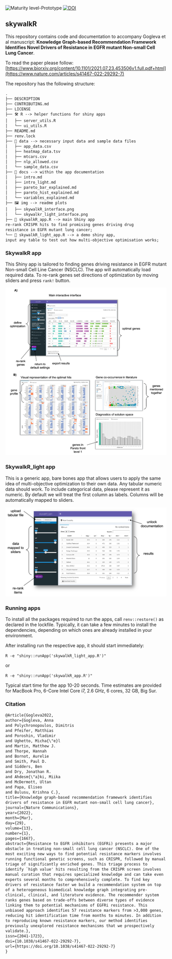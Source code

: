 ![Maturity level-Prototype](https://img.shields.io/badge/Maturity%20Level-Prototype-red) [![DOI](https://zenodo.org/badge/371064106.svg)](https://zenodo.org/badge/latestdoi/371064106)


## skywalkR

This repository contains code and documentation to accompany Gogleva et al manuscript: **Knowledge Graph-based Recommendation Framework Identifies Novel Drivers of Resistance in EGFR mutant Non-small Cell Lung Cancer**. 

To read the paper please follow: [https://www.biorxiv.org/content/10.1101/2021.07.23.453506v1.full.pdf+html](https://www.nature.com/articles/s41467-022-29292-7)

The repository has the following structure:

```
.
├── DESCRIPTION
├── CONTRIBUTING.md
├── LICENSE
├── 🛠️ R --> helper functions for shiny apps
│   ├── server_utils.R
│   └── ui_utils.R
├── README.md
├── renv.lock
├── 💾 data --> necessary input data and sample data files
│   ├── app_data.csv
│   ├── heatmap_data.tsv
│   ├── mtcars.csv
│   ├── nlp_allowed.csv
│   └── sample_data.csv
├── 📄 docs --> within the app documentation
│   ├── intro.md
│   ├── intro_light.md
│   ├── pareto_bar_explained.md
│   ├── pareto_hist_explained.md
│   └── variables_explained.md
├── 🖼️ img --> readme plots
│   ├── skywalkR_interface.png
│   └── skywalkr_light_interface.png
├── 🧬 skywalkR_app.R --> main Shiny app
re-rank CRISPR hits to find promising genes driving drug
resistance in EGFR mutant lung cancer;
└── 🧪 skywalkR_light_app.R --> a demo shiny app,
input any table to test out how multi-objective optimisation works;
```

### SkywalkR app

This Shiny app is tailored to finding genes driving resistance in EGFR mutant Non-small Cell Line Cancer (NSCLC). The app will automatically load required data. To re-rank genes set directions of optimization by moving sliders and press ``rank!`` button.

![skywalkr_app](https://github.com/AstraZeneca/skywalkR/blob/master/img/skywalkR_interface.png)


### SkywalkR_light app

This is a generic app, bare bones app that allows users to apply the same idea of multi-objective optimization to their own data. Any tabular numeric data should work. To include categorical data, please represent it as numeric. By default we will treat the first column as labels. Columns will be automatically mapped to sliders.

![skywalkr_light_app](https://github.com/AstraZeneca/skywalkR/blob/master/img/skywalkR_light_interface.png)


### Running apps

To install all the packages required to run the apps, call ``renv::restore()`` as declared in the lockfile. Typically, it can take a few minutes to install the dependencies, depending on which ones are already installed in your environment.

After installing run the respective app, it should start immediately:

``R -e "shiny::runApp('skywalkR_light_app.R')"``

or

``R -e "shiny::runApp('skywalkR_app.R')"``

Typical start time for the app 10-20 seconds. Time estimates are provided for MacBook Pro, 6-Core Intel Core i7, 2.6 GHz, 6 cores, 32 GB, Big Sur.

### Citation 
```
@Article{Gogleva2022,
author={Gogleva, Anna
and Polychronopoulos, Dimitris
and Pfeifer, Matthias
and Poroshin, Vladimir
and Ughetto, Micha{\"e}l
and Martin, Matthew J.
and Thorpe, Hannah
and Bornot, Aurelie
and Smith, Paul D.
and Sidders, Ben
and Dry, Jonathan R.
and Ahdesm{\"a}ki, Miika
and McDermott, Ultan
and Papa, Eliseo
and Bulusu, Krishna C.},
title={Knowledge graph-based recommendation framework identifies drivers of resistance in EGFR mutant non-small cell lung cancer},
journal={Nature Communications},
year={2022},
month={Mar},
day={29},
volume={13},
number={1},
pages={1667},
abstract={Resistance to EGFR inhibitors (EGFRi) presents a major obstacle in treating non-small cell lung cancer (NSCLC). One of the most exciting new ways to find potential resistance markers involves running functional genetic screens, such as CRISPR, followed by manual triage of significantly enriched genes. This triage process to identify `high value' hits resulting from the CRISPR screen involves manual curation that requires specialized knowledge and can take even experts several months to comprehensively complete. To find key drivers of resistance faster we build a recommendation system on top of a heterogeneous biomedical knowledge graph integrating pre-clinical, clinical, and literature evidence. The recommender system ranks genes based on trade-offs between diverse types of evidence linking them to potential mechanisms of EGFRi resistance. This unbiased approach identifies 57 resistance markers from >3,000 genes, reducing hit identification time from months to minutes. In addition to reproducing known resistance markers, our method identifies previously unexplored resistance mechanisms that we prospectively validate.},
issn={2041-1723},
doi={10.1038/s41467-022-29292-7},
url={https://doi.org/10.1038/s41467-022-29292-7}
}
```

